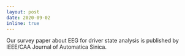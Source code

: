 ```yaml
---
layout: post
date: 2020-09-02
inline: true
---
```


Our survey paper about EEG for driver state analysis is published by IEEE/CAA Journal of Automatica Sinica.
